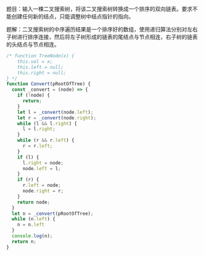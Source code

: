 题目：输入一棵二叉搜索树，将该二叉搜索树转换成一个排序的双向链表。要求不能创建任何新的结点，只能调整树中结点指针的指向。

题解：二叉搜索树的中序遍历结果是一个排序好的数组，使用递归算法分别对左右子树进行排序连接，然后将左子树形成的链表的尾结点与节点相连，右子树的链表的头结点与节点相连。

```js
/* function TreeNode(x) {
    this.val = x;
    this.left = null;
    this.right = null;
} */
function Convert(pRootOfTree) {
  const _convert = (node) => {
    if (!node) {
      return;
    }
    let l = _convert(node.left);
    let r = _convert(node.right);
    while (l && l.right) {
      l = l.right;
    }
    while (r && r.left) {
      r = r.left;
    }
    if (l) {
      l.right = node;
      node.left = l;
    }
    if (r) {
      r.left = node;
      node.right = r;
    }
    return node;
  }
  let n = _convert(pRootOfTree);
  while (n.left) {
    n = n.left
  }
  console.log(n);
  return n;
}
```